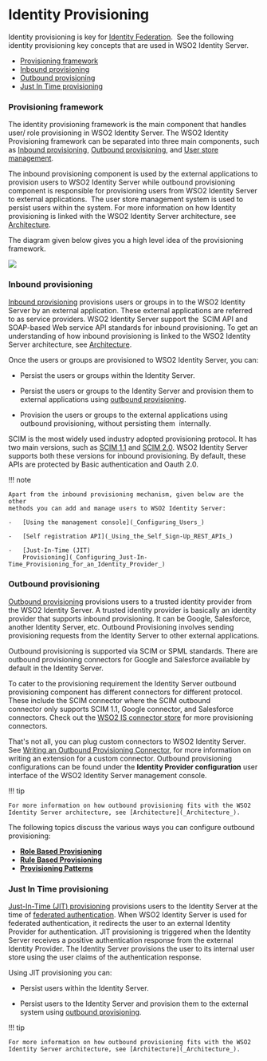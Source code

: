 # Identity Provisioning

Identity provisioning is key for [Identity
Federation](_Identity_Federation_).  See the following identity
provisioning key concepts that are used in WSO2 Identity Server.

-   [Provisioning
    framework](#IdentityProvisioning-Provisioningframework)
-   [Inbound provisioning](#IdentityProvisioning-Inboundprovisioning)
-   [Outbound provisioning](#IdentityProvisioning-Outboundprovisioning)
-   [Just In Time
    provisioning](#IdentityProvisioning-JustInTimeprovisioning)

### Provisioning framework

The identity provisioning framework is the main component that handles
user/ role provisioning in WSO2 Identity Server. The WSO2 Identity
Provisioning framework can be separated into three main components, such
as [Inbound provisioning](_Inbound_Provisioning_), [Outbound
provisioning](_Outbound_Provisioning_), and [User store
management](_Configuring_User_Stores_).

The inbound provisioning component is used by the external applications
to provision users to WSO2 Identity Server while outbound provisioning
component is responsible for provisioning users from WSO2 Identity
Server to external applications.  The user store management system is
used to persist users within the system. For more information on how
Identity provisioning is linked with the WSO2 Identity Server
architecture, see [Architecture](_Architecture_).

The diagram given below gives you a high level idea of the provisioning
framework.

![](../../assets/img//103330152/103330153.jpg) 

### Inbound provisioning

[Inbound provisioning](_Inbound_Provisioning_) provisions users or
groups in to the WSO2 Identity Server by an external application. These
external applications are referred to as service providers. WSO2
Identity Server support the  SCIM API and SOAP-based Web service API
standards for inbound provisioning. To get an understanding of how
inbound provisioning is linked to the WSO2 Identity Server architecture,
see [Architecture](_Architecture_).

Once the users or groups are provisioned to WSO2 Identity Server, you
can:

-   Persist the users or groups within the Identity Server.

-   Persist the users or groups to the Identity Server and provision
    them to external applications using [outbound
    provisioning](_Outbound_Provisioning_).

-   Provision the users or groups to the external applications using
    outbound provisioning, without persisting them  internally.

SCIM is the most widely used industry adopted provisioning protocol. It
has two main versions, such as [SCIM 1.1](http://www.simplecloud.info/)
and [SCIM 2.0](http://www.simplecloud.info/). WSO2 Identity Server
supports both these versions for inbound provisioning. By default, these
APIs are protected by Basic authentication and Oauth 2.0.

!!! note
    
    Apart from the inbound provisioning mechanism, given below are the other
    methods you can add and manage users to WSO2 Identity Server:
    
    -   [Using the management console](_Configuring_Users_)
    
    -   [Self registration API](_Using_the_Self_Sign-Up_REST_APIs_)
    
    -   [Just-In-Time (JIT)
        Provisioning](_Configuring_Just-In-Time_Provisioning_for_an_Identity_Provider_)
    

### Outbound provisioning

[Outbound provisioning](_Outbound_Provisioning_) provisions users to a
trusted identity provider from the WSO2 Identity Server. A trusted
identity provider is basically an identity provider that supports
inbound provisioning. It can be Google, Salesforce, another Identity
Server, etc. Outbound Provisioning involves sending provisioning
requests from the Identity Server to other external applications.

Outbound provisioning is supported via SCIM or SPML standards. There are
outbound provisioning connectors for Google and Salesforce available by
default in the Identity Server.

To cater to the provisioning requirement the Identity Server outbound
provisioning component has different connectors for different protocol.
These include the SCIM connector where the SCIM outbound
connector only supports SCIM 1.1, Google connector, and Salesforce
connectors. Check out the [WSO2 IS connector
store](https://store.wso2.com/store/assets/isconnector/list) for more
provisioning connectors.

That's not all, you can plug custom connectors to WSO2 Identity Server.
See [Writing an Outbound Provisioning
Connector](_Writing_an_Outbound_Provisioning_Connector_), for more
information on writing an extension for a custom connector. Outbound
provisioning configurations can be found under the **Identity Provider
configuration** user interface of the WSO2 Identity Server management
console.

!!! tip
    
    For more information on how outbound provisioning fits with the WSO2
    Identity Server architecture, see [Architecture](_Architecture_).
    

The following topics discuss the various ways you can configure outbound
provisioning:

-   **[Role Based Provisioning](_Role_Based_Provisioning_)**
-   **[Rule Based Provisioning](_Rule_Based_Provisioning_)**
-   **[Provisioning Patterns](_Provisioning_Patterns_)**

### Just In Time provisioning

[Just-In-Time (JIT)
provisioning](_Configuring_Just-In-Time_Provisioning_for_an_Identity_Provider_)
provisions users to the Identity Server at the time of [federated
authentication](_Identity_Federation_). When WSO2 Identity Server is
used for federated authentication, it redirects the user to an external
Identity Provider for authentication. JIT provisioning is triggered when
the Identity Server receives a positive authentication response from the
external Identity Provider. The Identity Server provisions the user to
its internal user store using the user claims of the authentication
response.

Using JIT provisioning you can:

-   Persist users within the Identity Server.

-   Persist users to the Identity Server and provision them to the
    external system using [outbound
    provisioning](#IdentityProvisioning-Outboundprovisioning).

!!! tip
    
    For more information on how outbound provisioning fits with the WSO2
    Identity Server architecture, see [Architecture](_Architecture_).
    
